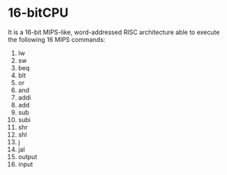 # 16-bitCPU
It is a 16-bit MIPS-like, word-addressed RISC architecture able to execute the following 16 MIPS commands:
1. lw
2. sw
3. beq
4. blt
5. or
6. and
7. addi
8. add
9. sub
10. subi
11. shr
12. shl
13. j
14. jal
15. output
16. input
